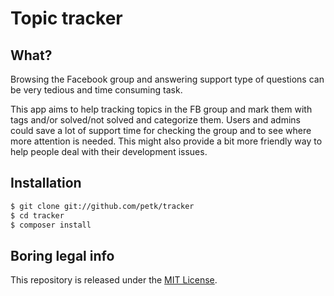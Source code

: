 # Topic tracker

## What?

Browsing the Facebook group and answering support type of questions can be very tedious and time consuming task.

This app aims to help tracking topics in the FB group and mark them with tags and/or solved/not solved and categorize them.
Users and admins could save a lot of support time for checking the group and to see where more attention is needed. This might
also provide a bit more friendly way to help people deal with their development issues.

## Installation

```bash
$ git clone git://github.com/petk/tracker
$ cd tracker
$ composer install
```

## Boring legal info

This repository is released under the [MIT License](LICENSE).
